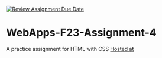 [![Review Assignment Due Date](https://classroom.github.com/assets/deadline-readme-button-24ddc0f5d75046c5622901739e7c5dd533143b0c8e959d652212380cedb1ea36.svg)](https://classroom.github.com/a/4tKarLeg)
# WebApps-F23-Assignment-4
A practice assignment for HTML with CSS
[Hosted at][def]

[def]: https://44-563-webapps-f23.github.io/44563-webapps-f23-assignment4-yeswanthkanakala07/

